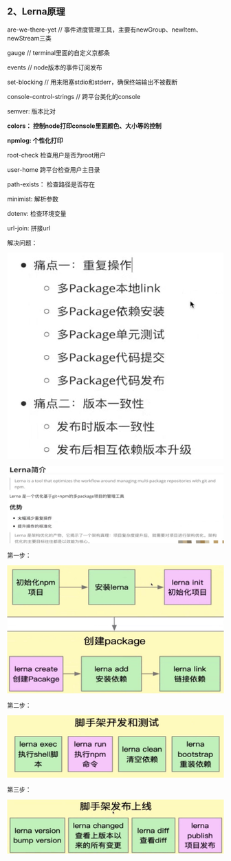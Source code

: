 ## 2、Lerna原理

  

are-we-there-yet // 事件进度管理工具，主要有newGroup、newItem、newStream三类

gauge // terminal里面的自定义京都条

events // node版本的事件订阅发布

set-blocking // 用来阻塞stdio和stderr，确保终端输出不被截断

console-control-strings // 跨平台美化的console

semver: 版本比对

**colors： 控制node打印console里面颜色、大小等的控制**

**npmlog: 个性化打印**

root-check 检查用户是否为root用户

user-home 跨平台检查用户主目录

path-exists： 检查路径是否存在

minimist: 解析参数

  

dotenv: 检查环境变量

url-join: 拼接url

  

  

解决问题：

![](./d697e4f3-243b-4f24-8341-c88172e030c6.jpg)  

  

![](./cc736e23-6d42-42ff-8029-819556b96313.jpg)  

  

第一步：

![](./5ea19bec-a3aa-4be3-a4fe-b24a1b079bd2.jpg)  

第二步：

![](./3d11b791-cec7-496c-bd01-e9b7ac7c1979.jpg)  

第三步：

![](./f25d9718-9ab3-4eef-ae90-c25da64df0e7.jpg)
